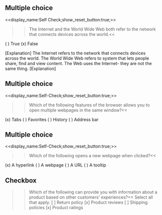 ## Multiple choice
<<display_name:Self Check;show_reset_button:true;>>
>>The Internet and the World Wide Web both refer to the network that connects devices across the world.<<

( ) True
(x) False

[Explanation]
The Internet refers to the network that connects devices across the world.  The World Wide Web refers to system that lets people share, find and view content.  The Web uses the Internet- they are not the same thing.
[Explanation]

## Multiple choice
<<display_name:Self-Check;show_reset_button:true;>>
>>Which of the following features of the browser allows you to open multiple webpages in the same window?<<

(x) Tabs
( ) Favorites
( ) History
( ) Address bar


## Multiple choice
<<display_name:Self-Check;show_reset_button:true;>>
>>Which of the following opens a new webpage when clicked?<<

(x) A hyperlink
( ) A webpage
( ) A URL
( ) A tooltip

## Checkbox
>>Which of the following can provide you with information about a product based on other customers' experiences?<<  Select all that apply.
[ ] Return policy
[x] Product reviews
[ ] Shipping policies
[x] Product ratings